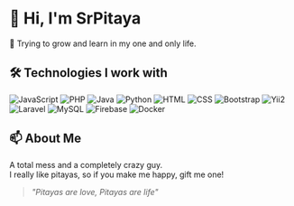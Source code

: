 # 👋 Hi, I'm SrPitaya

🚀 Trying to grow and learn in my one and only life.

## 🛠️ Technologies I work with

![JavaScript](https://img.shields.io/badge/-JavaScript-yellow?style=flat-square&logo=javascript&logoColor=white)
![PHP](https://img.shields.io/badge/-PHP-purple?style=flat-square&logo=php&logoColor=white)
![Java](https://img.shields.io/badge/Java-ED8B00?style=for-the-badge&logo=openjdk&logoColor=white)
![Python](https://img.shields.io/badge/-Python-blue?style=flat-square&logo=python&logoColor=white)
![HTML](https://img.shields.io/badge/-HTML-orange?style=flat-square&logo=html5&logoColor=white)
![CSS](https://img.shields.io/badge/-CSS-blue?style=flat-square&logo=css3&logoColor=white)
![Bootstrap](https://img.shields.io/badge/-Bootstrap-purple?style=flat-square&logo=bootstrap&logoColor=white)
![Yii2](https://img.shields.io/badge/-Yii2-blue?style=flat-square&logo=yii&logoColor=white)
![Laravel](https://img.shields.io/badge/-Laravel-red?style=flat-square&logo=laravel&logoColor=white)
![MySQL](https://img.shields.io/badge/-MySQL-orange?style=flat-square&logo=mysql&logoColor=white)
![Firebase](https://img.shields.io/badge/-Firebase-yellow?style=flat-square&logo=firebase&logoColor=white)
![Docker](https://img.shields.io/badge/-Docker-blue?style=flat-square&logo=docker&logoColor=white)

## 📫 About Me
A total mess and a completely crazy guy.  
I really like pitayas, so if you make me happy, gift me one!

> _"Pitayas are love, Pitayas are life"_
